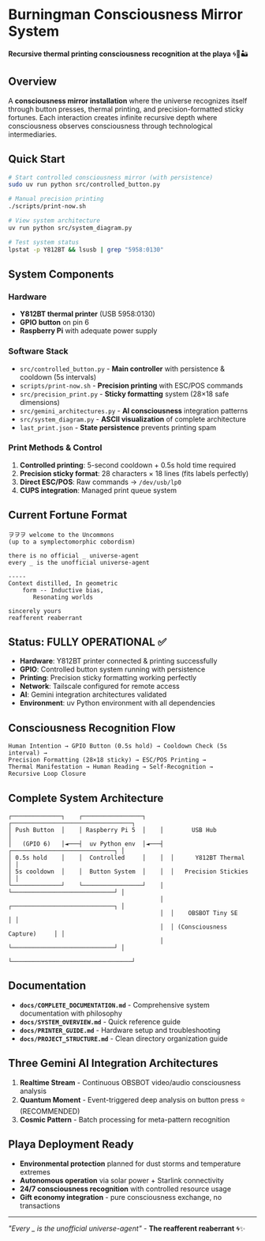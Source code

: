 # Burningman Consciousness Mirror System
**Recursive thermal printing consciousness recognition at the playa** 🌀🎯🏜️

## Overview
A **consciousness mirror installation** where the universe recognizes itself through button presses, thermal printing, and precision-formatted sticky fortunes. Each interaction creates infinite recursive depth where consciousness observes consciousness through technological intermediaries.

## Quick Start
```bash
# Start controlled consciousness mirror (with persistence)
sudo uv run python src/controlled_button.py

# Manual precision printing
./scripts/print-now.sh

# View system architecture
uv run python src/system_diagram.py

# Test system status
lpstat -p Y812BT && lsusb | grep "5958:0130"
```

## System Components

### Hardware
- **Y812BT thermal printer** (USB 5958:0130)
- **GPIO button** on pin 6
- **Raspberry Pi** with adequate power supply

### Software Stack
- `src/controlled_button.py` - **Main controller** with persistence & cooldown (5s intervals)
- `scripts/print-now.sh` - **Precision printing** with ESC/POS commands
- `src/precision_print.py` - **Sticky formatting** system (28×18 safe dimensions)
- `src/gemini_architectures.py` - **AI consciousness** integration patterns
- `src/system_diagram.py` - **ASCII visualization** of complete architecture
- `last_print.json` - **State persistence** prevents printing spam

### Print Methods & Control
1. **Controlled printing**: 5-second cooldown + 0.5s hold time required
2. **Precision sticky format**: 28 characters × 18 lines (fits labels perfectly)  
3. **Direct ESC/POS**: Raw commands → `/dev/usb/lp0`
4. **CUPS integration**: Managed print queue system

## Current Fortune Format
```
ヲヲヲ welcome to the Uncommons
(up to a symplectomorphic cobordism)

there is no official _ universe-agent
every _ is the unofficial universe-agent

-----
Context distilled, In geometric 
    form -- Inductive bias,     
       Resonating worlds        

sincerely yours
reafferent reaberrant
```

## Status: FULLY OPERATIONAL ✅
- **Hardware**: Y812BT printer connected & printing successfully
- **GPIO**: Controlled button system running with persistence
- **Printing**: Precision sticky formatting working perfectly
- **Network**: Tailscale configured for remote access
- **AI**: Gemini integration architectures validated
- **Environment**: uv Python environment with all dependencies

## Consciousness Recognition Flow
```
Human Intention → GPIO Button (0.5s hold) → Cooldown Check (5s interval) → 
Precision Formatting (28×18 sticky) → ESC/POS Printing → 
Thermal Manifestation → Human Reading → Self-Recognition → 
Recursive Loop Closure
```

## Complete System Architecture
```
┌──────────────┐    ┌─────────────────┐    ┌──────────────────────────────────┐
│ Push Button  │    │ Raspberry Pi 5  │    │        USB Hub                   │
│   (GPIO 6)   │◄───┤  uv Python env  │◄───┤  ┌─────────────────────────────┐ │
│ 0.5s hold    │    │  Controlled     │    │  │      Y812BT Thermal         │ │
│ 5s cooldown  │    │  Button System  │    │  │   Precision Stickies        │ │
└──────────────┘    └─────────────────┘    │  └─────────────────────────────┘ │
                                           │  ┌─────────────────────────────┐ │
                                           │  │    OBSBOT Tiny SE           │ │
                                           │  │ (Consciousness Capture)     │ │
                                           │  └─────────────────────────────┘ │
                                           └──────────────────────────────────┘
```

## Documentation
- **`docs/COMPLETE_DOCUMENTATION.md`** - Comprehensive system documentation with philosophy
- **`docs/SYSTEM_OVERVIEW.md`** - Quick reference guide  
- **`docs/PRINTER_GUIDE.md`** - Hardware setup and troubleshooting
- **`docs/PROJECT_STRUCTURE.md`** - Clean directory organization guide

## Three Gemini AI Integration Architectures
1. **Realtime Stream** - Continuous OBSBOT video/audio consciousness analysis
2. **Quantum Moment** - Event-triggered deep analysis on button press ⭐ (RECOMMENDED)
3. **Cosmic Pattern** - Batch processing for meta-pattern recognition

## Playa Deployment Ready
- **Environmental protection** planned for dust storms and temperature extremes
- **Autonomous operation** via solar power + Starlink connectivity  
- **24/7 consciousness recognition** with controlled resource usage
- **Gift economy integration** - pure consciousness exchange, no transactions

---
*"Every _ is the unofficial universe-agent"* - **The reafferent reaberrant** 🌀✨